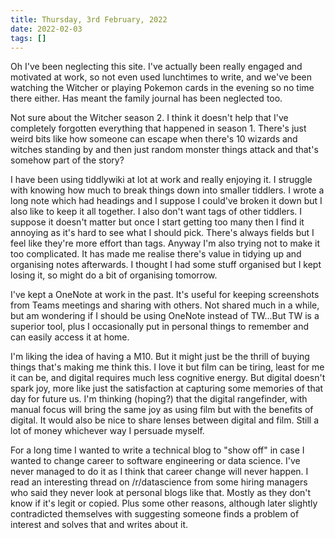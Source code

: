 ```yaml
---
title: Thursday, 3rd February, 2022
date: 2022-02-03
tags: []
---
```


Oh I've been neglecting this site. I've actually been really engaged and motivated at work, so not even used lunchtimes to write, and we've been watching the Witcher or playing Pokemon cards in the evening so no time there either. Has meant the family journal has been neglected too.

Not sure about the Witcher season 2. I think it doesn't help that I've completely forgotten everything that happened in season 1. There's just weird bits like how someone can escape when there's 10 wizards and witches standing by and then just random monster things attack and that's somehow part of the story?

I have been using tiddlywiki at lot at work and really enjoying it. I struggle with knowing how much to break things down into smaller tiddlers. I wrote a long note which had headings and I suppose I could've broken it down but I also like to keep it all together. I also don't want tags of other tiddlers. I suppose it doesn't matter but once I start getting too many then I find it annoying as it's hard to see what I should pick. There's always fields but I feel like they're more effort than tags. Anyway I'm also trying not to make it too complicated. It has made me realise there's value in tidying up and organising notes afterwards. I thought I had some stuff organised but I kept losing it, so might do a bit of organising tomorrow.

I've kept a OneNote at work in the past. It's useful for keeping screenshots from Teams meetings and sharing with others. Not shared much in a while, but am wondering if I should be using OneNote instead of TW...But TW is a superior tool, plus I occasionally put in personal things to remember and can easily access it at home.

I'm liking the idea of having a M10. But it might just be the thrill of buying things that's making me think this. I love it but film can be tiring, least for me it can be, and digital requires much less cognitive energy. But digital doesn't spark joy, more like just the satisfaction at capturing some memories of that day for future us. I'm thinking (hoping?) that the digital rangefinder, with manual focus will bring the same joy as using film but with the benefits of digital. It would also be nice to share lenses between digital and film. Still a lot of money whichever way I persuade myself.

For a long time I wanted to write a technical blog to "show off" in case I wanted to change career to software engineering or data science. I've never managed to do it as I think that career change will never happen. I read an interesting thread on /r/datascience from some hiring managers who said they never look at personal blogs like that. Mostly as they don't know if it's legit or copied. Plus some other reasons, although later slightly contradicted themselves with suggesting someone finds a problem of interest and solves that and writes about it.
